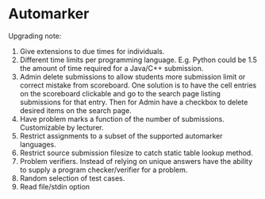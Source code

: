 # Automarker
Upgrading note:
  1. Give extensions to due times for individuals.
  2. Different time limits per programming language. E.g. Python could be 1.5 the amount of time required for a Java/C++ submission.
  3. Admin delete submissions to allow students more submission limit or correct mistake from scoreboard. One solution is to have the cell entries on the scoreboard clickable and go to the search page listing submissions for that entry. Then for Admin have a checkbox to delete desired items on the search page.
  4. Have problem marks a function of the number of submissions. Customizable by lecturer.
  5. Restrict assignments to a subset of the supported automarker languages.
  6. Restrict source submission filesize to catch static table lookup method.
  7. Problem verifiers. Instead of relying on unique answers have the ability to supply a program checker/verifier for a problem.
  8. Random selection of test cases.
  9. Read file/stdin option
